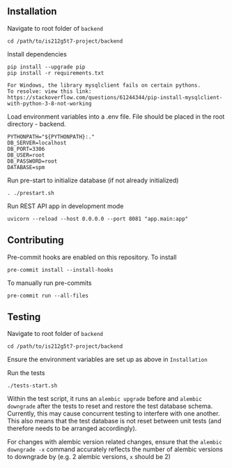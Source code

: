 ## Installation

Navigate to root folder of `backend`

```
cd /path/to/is212g5t7-project/backend
```

Install dependencies

```
pip install --upgrade pip
pip install -r requirements.txt
```

```
For Windows, the library mysqlclient fails on certain pythons.
To resolve: view this link:
https://stackoverflow.com/questions/61244344/pip-install-mysqlclient-with-python-3-8-not-working
```

Load environment variables into a .env file. File should be placed in the root directory - backend.

```
PYTHONPATH="${PYTHONPATH}:."
DB_SERVER=localhost
DB_PORT=3306
DB_USER=root
DB_PASSWORD=root
DATABASE=spm
```

Run pre-start to initialize database (if not already initialized)

```
. ./prestart.sh
```

Run REST API app in development mode

```
uvicorn --reload --host 0.0.0.0 --port 8081 "app.main:app"
```

## Contributing

Pre-commit hooks are enabled on this repository. To install

```
pre-commit install --install-hooks
```

To manually run pre-commits

```
pre-commit run --all-files
```

## Testing

Navigate to root folder of `backend`
```
cd /path/to/is212g5t7-project/backend
```

Ensure the environment variables are set up as above in `Installation`

Run the tests
```
./tests-start.sh
```

Within the test script, it runs an `alembic upgrade` before and `alembic downgrade` after the tests to reset and restore the test database schema. Currently, this may cause concurrent testing to interfere with one another. This also means that the test database is not reset between unit tests (and therefore needs to be arranged accordingly).

For changes with alembic version related changes, ensure that the `alembic downgrade -x` command accurately reflects the number of alembic versions to downgrade by (e.g. 2 alembic versions, `x` should be 2)
